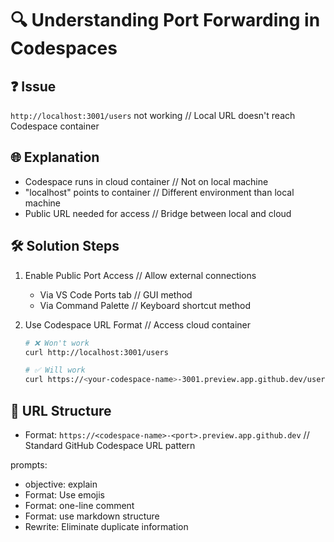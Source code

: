 # 🔍 Understanding Port Forwarding in Codespaces

## ❓ Issue
`http://localhost:3001/users` not working // Local URL doesn't reach Codespace container

## 🌐 Explanation
- Codespace runs in cloud container // Not on local machine
- "localhost" points to container // Different environment than local machine
- Public URL needed for access // Bridge between local and cloud

## 🛠️ Solution Steps
1. Enable Public Port Access // Allow external connections
   - Via VS Code Ports tab // GUI method
   - Via Command Palette // Keyboard shortcut method

2. Use Codespace URL Format // Access cloud container
   ```bash
   # ❌ Won't work
   curl http://localhost:3001/users

   # ✅ Will work
   curl https://<your-codespace-name>-3001.preview.app.github.dev/users
   ```

## 🔗 URL Structure
- Format: `https://<codespace-name>-<port>.preview.app.github.dev` // Standard GitHub Codespace URL pattern

prompts:
- objective: explain
- Format: Use emojis
- Format: one-line comment
- Format: use markdown structure
- Rewrite: Eliminate duplicate information